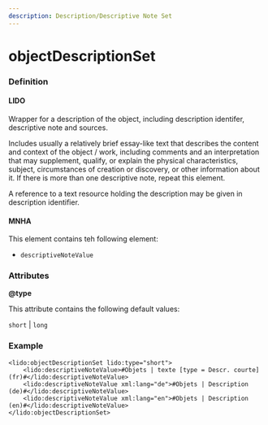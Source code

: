 ```yaml
---
description: Description/Descriptive Note Set
---
```


# objectDescriptionSet

### Definition

#### LIDO

Wrapper for a description of the object, including description identifer, descriptive note and sources.

Includes usually a relatively brief essay-like text that describes the content and context of the object / work, including comments and an interpretation that may supplement, qualify, or explain the physical characteristics, subject, circumstances of creation or discovery, or other information about it. If there is more than one descriptive note, repeat this element.

A reference to a text resource holding the description may be given in description identifier.

#### MNHA

This element contains teh following element:

* `descriptiveNoteValue`

### Attributes

**@type**

This attribute contains the following default values:

`short` \| `long`

### Example

```markup
<lido:objectDescriptionSet lido:type="short">
    <lido:descriptiveNoteValue>#Objets | texte [type = Descr. courte] (fr)#</lido:descriptiveNoteValue>
    <lido:descriptiveNoteValue xml:lang="de">#Objets | Description (de)#</lido:descriptiveNoteValue>
    <lido:descriptiveNoteValue xml:lang="en">#Objets | Description (en)#</lido:descriptiveNoteValue>
</lido:objectDescriptionSet>
```



